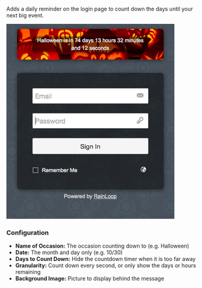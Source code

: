 Adds a daily reminder on the login page to count down the days until your next big event.

![Count Down the Days Screenshot](https://raw.githubusercontent.com/greg-1-anderson/rainloop-count-down-the-days/master/CountDownTheDaysScreenshot.png)

### Configuration

- **Name of Occasion:** The occasion counting down to (e.g. Halloween)
- **Date:** The month and day only (e.g. 10/30)
- **Days to Count Down:** Hide the countdown timer when it is too far away
- **Granularity:** Count down every second, or only show the days or hours remaining
- **Background Image:** Picture to display behind the message
